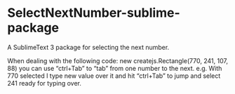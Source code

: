 SelectNextNumber-sublime-package
================================

A SublimeText 3 package for selecting the next number.

When dealing with the following code: new createjs.Rectangle(770, 241, 107, 88) you can use “ctrl+Tab” to “tab” from one number to the next. e.g. With 770 selected I type new value over it and hit “ctrl+Tab” to jump and select 241 ready for typing over.
